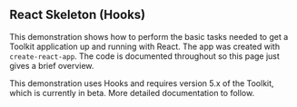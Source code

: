 <a id="top"></a>
## React Skeleton (Hooks)

This demonstration shows how to perform the basic tasks needed to get a Toolkit application up and running with React. The app was created with `create-react-app`.  The code is documented throughout so this page just gives a brief overview. 

This demonstration uses Hooks and requires version 5.x of the Toolkit, which is currently in beta. More detailed documentation to follow.



 
